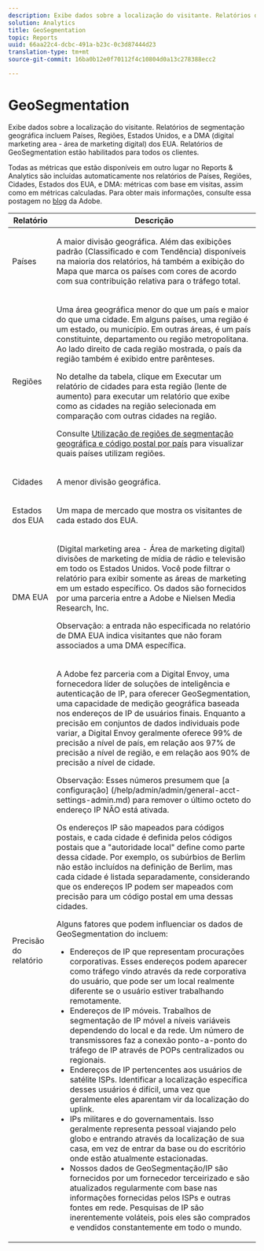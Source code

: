```yaml
---
description: Exibe dados sobre a localização do visitante. Relatórios de segmentação geográfica incluem Países, Regiões, Estados Unidos, e a DMA (digital marketing area - área de marketing digital) dos EUA. Relatórios de GeoSegmentation estão habilitados para todos os clientes.
solution: Analytics
title: GeoSegmentation
topic: Reports
uuid: 66aa22c4-dcbc-491a-b23c-0c3d87444d23
translation-type: tm+mt
source-git-commit: 16ba0b12e0f70112f4c10804d0a13c278388ecc2

---
```



# GeoSegmentation

Exibe dados sobre a localização do visitante. Relatórios de segmentação geográfica incluem Países, Regiões, Estados Unidos, e a DMA (digital marketing area - área de marketing digital) dos EUA. Relatórios de GeoSegmentation estão habilitados para todos os clientes.

Todas as métricas que estão disponíveis em outro lugar no Reports &amp; Analytics são incluídas automaticamente nos relatórios de Países, Regiões, Cidades, Estados dos EUA, e DMA: métricas com base em visitas, assim como em métricas calculadas. Para obter mais informações, consulte essa postagem no [blog](https://blogs.adobe.com/digitalmarketing/analytics/introducing-new-metrics-in-geosegmentation-and-more/) da Adobe.

<table id="table_566CFFC82E1149D8BAFE6641627FCF1F"> 
 <thead> 
  <tr> 
   <th colname="col1" class="entry"> Relatório </th> 
   <th colname="col2" class="entry"> Descrição </th> 
  </tr> 
 </thead>
 <tbody> 
  <tr> 
   <td colname="col1"> Países </td> 
   <td colname="col2"> <p> A maior divisão geográfica. Além das exibições padrão (Classificado e com Tendência) disponíveis na maioria dos relatórios, há também a exibição do Mapa que marca os países com cores de acordo com sua contribuição relativa para o tráfego total. </p> </td> 
  </tr> 
  <tr> 
   <td colname="col1"> Regiões </td> 
   <td colname="col2"> <p> Uma área geográfica menor do que um país e maior do que uma cidade. Em alguns países, uma região é um estado, ou município. Em outras áreas, é um país constituinte, departamento ou região metropolitana. Ao lado direito de cada região mostrada, o país da região também é exibido entre parênteses. </p> <p>No detalhe da tabela, clique em Executar um relatório de cidades para esta região (lente de aumento) para executar um relatório que exibe como as cidades na região selecionada em comparação com outras cidades na região. </p> <p>Consulte <a href="/help/components/c-variables/dimensionslist/reports-geosegmentation-reference.md"  > Utilização de regiões de segmentação geográfica e código postal por país</a> para visualizar quais países utilizam regiões. </p> </td> 
  </tr> 
  <tr> 
   <td colname="col1"> Cidades </td> 
   <td colname="col2"> <p> A menor divisão geográfica. </p> </td> 
  </tr> 
  <tr> 
   <td colname="col1"> Estados dos EUA </td> 
   <td colname="col2"> <p> Um mapa de mercado que mostra os visitantes de cada estado dos EUA. </p> </td> 
  </tr> 
  <tr> 
   <td colname="col1"> DMA EUA </td> 
   <td colname="col2"> <p> (Digital marketing area - Área de marketing digital) divisões de marketing de mídia de rádio e televisão em todo os Estados Unidos. Você pode filtrar o relatório para exibir somente as áreas de marketing em um estado específico. Os dados são fornecidos por uma parceria entre a Adobe e Nielsen Media Research, Inc. </p> <p>Observação: a entrada não especificada no relatório de DMA EUA indica visitantes que não foram associados a uma DMA específica. </p> </td> 
  </tr> 
  <tr> 
   <td colname="col1"> Precisão do relatório </td> 
   <td colname="col2"> <p>A Adobe fez parceria com a Digital Envoy, uma fornecedora líder de soluções de inteligência e autenticação de IP, para oferecer GeoSegmentation, uma capacidade de medição geográfica baseada nos endereços de IP de usuários finais. Enquanto a precisão em conjuntos de dados individuais pode variar, a Digital Envoy geralmente oferece 99% de precisão a nível de país, em relação aos 97% de precisão a nível de região, e em relação aos 90% de precisão a nível de cidade. </p> <p>Observação: Esses números presumem que [a configuração] (/help/admin/admin/general-acct-settings-admin.md) para remover o último octeto do endereço IP NÃO está ativada. </p> <p>Os endereços IP são mapeados para códigos postais, e cada cidade é definida pelos códigos postais que a "autoridade local" define como parte dessa cidade. Por exemplo, os subúrbios de Berlim não estão incluídos na definição de Berlim, mas cada cidade é listada separadamente, considerando que os endereços IP podem ser mapeados com precisão para um código postal em uma dessas cidades. </p> <p>Alguns fatores que podem influenciar os dados de GeoSegmentation do incluem: </p> 
    <ul id="ul_1B05024AD5174232A8DB8145753FB09B"> 
     <li id="li_C3A21E7C1186490EB9A236634DB45E7F">Endereços de IP que representam procurações corporativas. Esses endereços podem aparecer como tráfego vindo através da rede corporativa do usuário, que pode ser um local realmente diferente se o usuário estiver trabalhando remotamente. </li> 
     <li id="li_56FC36B3598C420F9246D4E8772822A7">Endereços de IP móveis. Trabalhos de segmentação de IP móvel a níveis variáveis dependendo do local e da rede. Um número de transmissores faz a conexão ponto-a-ponto do tráfego de IP através de POPs centralizados ou regionais. </li> 
     <li id="li_C1EED854AE584489BCBC2A7AA20B8EF1">Endereços de IP pertencentes aos usuários de satélite ISPs. Identificar a localização específica desses usuários é difícil, uma vez que geralmente eles aparentam vir da localização do uplink. </li> 
     <li id="li_A735756F39554DF19E05D251CA614F02">IPs militares e do governamentais. Isso geralmente representa pessoal viajando pelo globo e entrando através da localização de sua casa, em vez de entrar da base ou do escritório onde estão atualmente estacionadas. </li> 
     <li id="li_ACFF1B8094684173B8325A44304CA32B">Nossos dados de GeoSegmentação/IP são fornecidos por um fornecedor terceirizado e são atualizados regularmente com base nas informações fornecidas pelos ISPs e outras fontes em rede. Pesquisas de IP são inerentemente voláteis, pois eles são comprados e vendidos constantemente em todo o mundo. </li> 
    </ul> </td> 
  </tr> 
 </tbody> 
</table>

